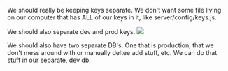We should really be keeping keys separate. We don't want some file living on our computer that has ALL of our keys in it, like server/config/keys.js.

We should also separate dev and prod keys.
![](https://www.dropbox.com/s/sjczi1usngvyx3f/Screenshot%202017-12-01%2017.07.51.png?raw=1)

We should also have two separate DB's. One that is production, that we don't mess around with or manually deltee add stuff, etc. We can do that stuff in our separate, dev db.
